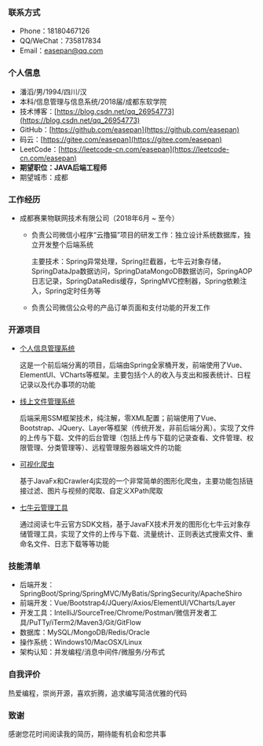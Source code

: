 ### 联系方式

- Phone：18180467126
- QQ/WeChat：735817834
- Email：easepan@qq.com

### 个人信息

- 潘滔/男/1994/四川/汉
- 本科/信息管理与信息系统/2018届/成都东软学院
- 技术博客：[https://blog.csdn.net/qq_26954773](https://blog.csdn.net/qq_26954773)
- GitHub：[https://github.com/easepan](https://github.com/easepan)
- 码云：[https://gitee.com/easepan](https://gitee.com/easepan)
- LeetCode：[https://leetcode-cn.com/easepan](https://leetcode-cn.com/easepan)
- **期望职位：JAVA后端工程师**
- 期望城市：成都

### 工作经历

- 成都赛果物联网技术有限公司（2018年6月 ~ 至今）

	- 负责公司微信小程序“云撸猫”项目的研发工作：独立设计系统数据库，独立开发整个后端系统

		主要技术：Spring异常处理，Spring拦截器，七牛云对象存储，SpringDataJpa数据访问，SpringDataMongoDB数据访问，SpringAOP日志记录，SpringDataRedis缓存，SpringMVC控制器，Spring依赖注入，Spring定时任务等

	- 负责公司微信公众号的产品订单页面和支付功能的开发工作

### 开源项目

- [个人信息管理系统](https://gitee.com/code4everything/wanna-spring)

	这是一个前后端分离的项目，后端由Spring全家桶开发，前端使用了Vue、ElementUI、VCharts等框架。主要包括个人的收入与支出和报表统计、日程记录以及代办事项的功能

- [线上文件管理系统](https://gitee.com/code4everything/efo)

	后端采用SSM框架技术，纯注解，零XML配置；前端使用了Vue、Bootstrap、JQuery、Layer等框架（传统开发，非前后端分离）。实现了文件的上传与下载、文件的后台管理（包括上传与下载的记录查看、文件管理、权限管理、分类管理等）、远程管理服务器端文件的功能

- [可视化爬虫](https://gitee.com/code4everything/visual-spider)

	基于JavaFx和Crawler4j实现的一个非常简单的图形化爬虫，主要功能包括链接过滤、图片与视频的爬取、自定义XPath爬取

- [七牛云管理工具](https://gitee.com/code4everything/qiniu)

	通过阅读七牛云官方SDK文档，基于JavaFX技术开发的图形化七牛云对象存储管理工具，实现了文件的上传与下载、流量统计、正则表达式搜索文件、重命名文件、日志下载等等功能

### 技能清单
- 后端开发：SpringBoot/Spring/SpringMVC/MyBatis/SpringSecurity/ApacheShiro
- 前端开发：Vue/Bootstrap4/JQuery/Axios/ElementUI/VCharts/Layer
- 开发工具：IntelliJ/SourceTree/Chrome/Postman/微信开发者工具/PuTTy/iTerm2/Maven3/Git/GitFlow
- 数据库：MySQL/MongoDB/Redis/Oracle
- 操作系统：Windows10/MacOSX/Linux
- 架构认知：并发编程/消息中间件/微服务/分布式

### 自我评价

热爱编程，崇尚开源，喜欢折腾，追求编写简洁优雅的代码

### 致谢 

感谢您花时间阅读我的简历，期待能有机会和您共事